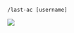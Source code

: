 `/last-ac [username]`

![](https://user-images.githubusercontent.com/23146842/76809088-139b8e00-682d-11ea-86e0-0852d8207711.png)
